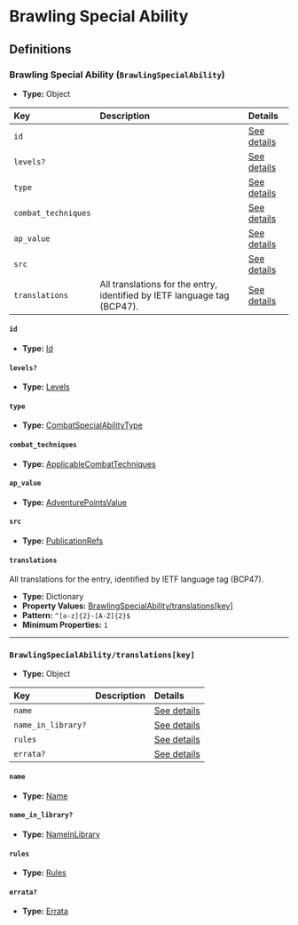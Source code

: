 # Brawling Special Ability

## Definitions

### <a name="BrawlingSpecialAbility"></a> Brawling Special Ability (`BrawlingSpecialAbility`)

- **Type:** Object

Key | Description | Details
:-- | :-- | :--
`id` |  | <a href="#BrawlingSpecialAbility/id">See details</a>
`levels?` |  | <a href="#BrawlingSpecialAbility/levels">See details</a>
`type` |  | <a href="#BrawlingSpecialAbility/type">See details</a>
`combat_techniques` |  | <a href="#BrawlingSpecialAbility/combat_techniques">See details</a>
`ap_value` |  | <a href="#BrawlingSpecialAbility/ap_value">See details</a>
`src` |  | <a href="#BrawlingSpecialAbility/src">See details</a>
`translations` | All translations for the entry, identified by IETF language tag (BCP47). | <a href="#BrawlingSpecialAbility/translations">See details</a>

#### <a name="BrawlingSpecialAbility/id"></a> `id`

- **Type:** <a href="#Id">Id</a>

#### <a name="BrawlingSpecialAbility/levels"></a> `levels?`

- **Type:** <a href="#Levels">Levels</a>

#### <a name="BrawlingSpecialAbility/type"></a> `type`

- **Type:** <a href="#CombatSpecialAbilityType">CombatSpecialAbilityType</a>

#### <a name="BrawlingSpecialAbility/combat_techniques"></a> `combat_techniques`

- **Type:** <a href="#ApplicableCombatTechniques">ApplicableCombatTechniques</a>

#### <a name="BrawlingSpecialAbility/ap_value"></a> `ap_value`

- **Type:** <a href="#AdventurePointsValue">AdventurePointsValue</a>

#### <a name="BrawlingSpecialAbility/src"></a> `src`

- **Type:** <a href="../source/_PublicationRef.md#PublicationRefs">PublicationRefs</a>

#### <a name="BrawlingSpecialAbility/translations"></a> `translations`

All translations for the entry, identified by IETF language tag (BCP47).

- **Type:** Dictionary
- **Property Values:** <a href="#BrawlingSpecialAbility/translations[key]">BrawlingSpecialAbility/translations[key]</a>
- **Pattern:** `^[a-z]{2}-[A-Z]{2}$`
- **Minimum Properties:** `1`

---

### <a name="BrawlingSpecialAbility/translations[key]"></a> `BrawlingSpecialAbility/translations[key]`

- **Type:** Object

Key | Description | Details
:-- | :-- | :--
`name` |  | <a href="#BrawlingSpecialAbility/translations[key]/name">See details</a>
`name_in_library?` |  | <a href="#BrawlingSpecialAbility/translations[key]/name_in_library">See details</a>
`rules` |  | <a href="#BrawlingSpecialAbility/translations[key]/rules">See details</a>
`errata?` |  | <a href="#BrawlingSpecialAbility/translations[key]/errata">See details</a>

#### <a name="BrawlingSpecialAbility/translations[key]/name"></a> `name`

- **Type:** <a href="#Name">Name</a>

#### <a name="BrawlingSpecialAbility/translations[key]/name_in_library"></a> `name_in_library?`

- **Type:** <a href="#NameInLibrary">NameInLibrary</a>

#### <a name="BrawlingSpecialAbility/translations[key]/rules"></a> `rules`

- **Type:** <a href="#Rules">Rules</a>

#### <a name="BrawlingSpecialAbility/translations[key]/errata"></a> `errata?`

- **Type:** <a href="../source/_Erratum.md#Errata">Errata</a>
